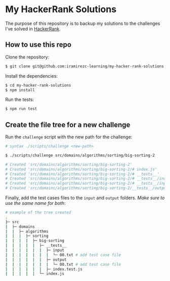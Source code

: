 # My HackerRank Solutions

The purpose of this repository is to backup my solutions to the challenges I've solved in [HackerRank](https://www.hackerrank.com/).

## How to use this repo

Clone the repository:

```sh
$ git clone git@github.com:iramirezc-learning/my-hacker-rank-solutions.git
```

Install the dependencies:

```sh
$ cd my-hacker-rank-solutions
$ npm install
```

Run the tests:

```sh
$ npm run test
```

## Create the file tree for a new challenge

Run the `challenge` script with the new path for the challenge:

```sh
# syntax ./scripts/challenge <new-path>

$ ./scripts/challenge src/domains/algorithms/sorting/big-sorting-2

# Created 'src/domains/algorithms/sorting/big-sorting-2'
# Created 'src/domains/algorithms/sorting/big-sorting-2/# index.js'
# Created 'src/domains/algorithms/sorting/big-sorting-2/# __tests__'
# Created 'src/domains/algorithms/sorting/big-sorting-2/# __tests__/index.test.js'
# Created 'src/domains/algorithms/sorting/big-sorting-2/# __tests__/input'
# Created 'src/domains/algorithms/sorting/big-sorting-2/__tests__/output'
```

Finally, add the test cases files to the `input` and `output` folders. _Make sure to use the same name for both_:

```sh
# example of the tree created
.
├─ src
|  ├─ domains
|  |  ├─ algorithms
|  |  |  ├─ sorting
|  |  |  |  ├─ big-sorting
|  |  |  |  |  ├─ __tests__
|  |  |  |  |  |  ├─ input
|  |  |  |  |  |  |  └─ 00.txt # add test case file
|  |  |  |  |  |  ├─ output
|  |  |  |  |  |  |  └─ 00.txt # add test case file
|  |  |  |  |  |  ├─ index.test.js
|  |  |  |  |  └─ index.js

```
